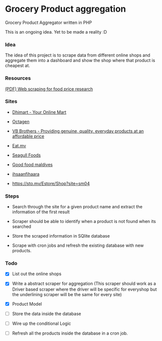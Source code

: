 # Grocery Product aggregation
Grocery Product Aggregator written in PHP

This is an ongoing idea. Yet to be made a reality :D

### Idea

The idea of this project is to scrape data from different online shops and aggregate them into a dashboard and show the shop where that product is cheapest at.

### Resources

[(PDF) Web scraping for food price research](https://www.researchgate.net/publication/337186825_Web_scraping_for_food_price_research)

### Sites

- [Dhimart - Your Online Mart](https://dhimart.mv/)

- [Octagen](https://octagen.store/shop)

- [VB Brothers - Providing genuine, quality, everyday products at an affordable price](https://www.vbbrothers.com.mv/)

- [Eat.mv](https://www.eat.mv/)

- [Seagull Foods](https://foods.seagullmaldives.com/)

- [Good food maldives](https://www.goodfoodmaldives.com/)

- [ihsaanfihaara](https://delivery.ihsaanfihaara.com/#/)

- https://sto.mv/Estore/Shop?site=sm04

### Steps

- Search through the site for a given product name and extract the information of the first result
  
- Scraper should be able to identify when a product is not found when its searched
  
- Store the scraped information in SQlite database
  
- Scrape with cron jobs and refresh the existing database with new products.
  

### Todo

- [x] List out the online shops
  
- [x] Write a abstract scraper for aggregation (This scraper should work as a Driver based scraper where the driver will be specific for everyshop but the underlining scraper will be the same for every site)

- [x] Product Model
  
- [ ] Store the data inside the database
  
- [ ] Wire up the conditional Logic
  
- [ ] Refresh all the products inside the database in a cron job.
